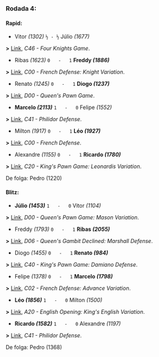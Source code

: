 ### Rodada 4:

#### Rapid:

* Vitor *(1302)* `½ - ½` Júlio *(1677)*

**>** [Link](https://www.lichess.org/cNEagLGV), *C46 - Four Knights Game*.
* Ribas *(1623)* `0   -   1` **Freddy *(1886)***

**>** [Link](https://www.lichess.org/cdRVlh4r), *C00 - French Defense: Knight Variation*.
* Renato *(1245)* `0   -   1` **Diogo *(1237)***

**>** [Link](https://www.lichess.org/7bYFbRah), *D00 - Queen's Pawn Game*.
* **Marcelo *(2113)*** `1   -   0`  Felipe *(1552)*

**>** [Link](https://www.lichess.org/dWGd6c2o), *C41 - Philidor Defense*.
* Milton *(1917)* `0   -   1` **Léo *(1927)***

**>** [Link](https://www.lichess.org/zjBo3xbv), *C00 - French Defense*.
* Alexandre *(1155)* `0   -   1` **Ricardo *(1780)***

**>** [Link](https://www.lichess.org/sZT5rfu1), *C20 - King's Pawn Game: Leonardis Variation*.

De folga: Pedro (1220)

#### Blitz:

* **Júlio *(1453)*** `1   -   0`  Vitor *(1104)*

**>** [Link](https://www.lichess.org/IwpZ88MV), *D00 - Queen's Pawn Game: Mason Variation*.
* Freddy *(1793)* `0   -   1` **Ribas *(2055)***

**>** [Link](https://www.lichess.org/HRkvmdFA), *D06 - Queen's Gambit Declined: Marshall Defense*.
* Diogo *(1455)* `0   -   1` **Renato *(984)***

**>** [Link](https://www.lichess.org/AJWXTn79), *C40 - King's Pawn Game: Damiano Defense*.
* Felipe *(1378)* `0   -   1` **Marcelo *(1798)***

**>** [Link](https://www.lichess.org/wULx6CqR), *C02 - French Defense: Advance Variation*.
* **Léo *(1856)*** `1   -   0`  Milton *(1500)*

**>** [Link](https://www.lichess.org/YLnhheQG), *A20 - English Opening: King's English Variation*.
* **Ricardo *(1582)*** `1   -   0`  Alexandre *(1197)*

**>** [Link](https://www.lichess.org/LqcS00rX), *C41 - Philidor Defense*.

De folga: Pedro (1368)

